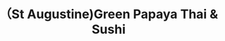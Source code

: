 ---
layout: place
title: （St Augustine)Green Papaya Thai & Sushi
permalink: /florida/st-augustine/st-augustine-green-papaya-thai-sushi.html
stateAbbr: FL
stateName: Florida
cityName: St. Augustine
seo:
  type: restaurant
  links: null
place_id: ChIJlaxGpjsn5IgRcXCtdXOYz54
photos:
  - name: >-
      places/ChIJlaxGpjsn5IgRcXCtdXOYz54/photos/AeeoHcI02U0wyDybk7zlpa6tAfpMPruseDy656sNi9IXraQN63ONZKYdIXm5Xz_ZXX_dgLK26MvJtF7kp-UmvznhWDl9THPcuhUJrvxDfCr_4ZvpwVSYZdsnjpVjP4YSbXabifs5dTsKlxeRLfihQtUJXU23hIUXOXwJAcPIkleBKkJc1bDRS4ZbtrKHQdpMK-aNnwGdYK0TNZEkMvGCMhVk2CpZhjwZkonXhWlGWW24gCfST-w7dlUW1CLiplwhpInfIh8Ag8s73hzFJEStN88ushsa_0xtBbYDc5KGNLaFDiZ_bg
    widthPx: 4032
    heightPx: 2268
    authorAttributions:
      - displayName: （St Augustine)Green Papaya Thai & Sushi
        uri: https://maps.google.com/maps/contrib/107100787130457609965
        photoUri: >-
          https://lh3.googleusercontent.com/a-/ALV-UjXw45uSVfMMWjk7i4Ym7bE_ILjCNppEYryUrMrpy7LEfQStTzI=s100-p-k-no-mo
    flagContentUri: >-
      https://www.google.com/local/imagery/report/?cb_client=maps_api_places.places_api&image_key=!1e10!2sAF1QipOmGXbN1XBipYOZcw_w-kR2NfUT_7FohgD_CI78&hl=en-US
    googleMapsUri: >-
      https://www.google.com/maps/place//data=!3m4!1e2!3m2!1sAF1QipOmGXbN1XBipYOZcw_w-kR2NfUT_7FohgD_CI78!2e10!4m2!3m1!1s0x88e4273ba646ac95:0x9ecf987375ad7071
  - name: >-
      places/ChIJlaxGpjsn5IgRcXCtdXOYz54/photos/AeeoHcIAi4h78kpA1NO6YzOhZKMUKk_XgTBX96nEjL0E6PZSehmSFbbLbhEywz-JBzYUaP0tTeLHKIkWr3sc55tI_pJgVbTpjaqLbC4EP3nRCwL9YTccWwE4jWfr-uC-q3YiN34PRaaxqtzBUJ3ULI3kZ_nKc9wYEskRbrRtrHU_fHF_LyidBo-nVe4w5QXHeEpo9OuPqo1XhJjQtj0lJrE340NWtpgyccOXJfe1z4FGzXTxtFGUmk8eANBhGrEF0crLJm-vltXW_rHYhIJUIRFevEWRniNHtcb06zdOOMmq1Qqv7yPradkmwxleX1Br4_aTtyGr524KkoCqoGzbM5p9uoQt0IPyufsknNFL8mAl1P_qly6rTId3QtFc_z40ozOqrtkQK-n6UlP6jIrlwHJ3rEi-Z96qYI7BwyzifxSH_NoLbT0s
    widthPx: 4032
    heightPx: 3024
    authorAttributions:
      - displayName: Kendra Walsh
        uri: https://maps.google.com/maps/contrib/103795163156308656253
        photoUri: >-
          https://lh3.googleusercontent.com/a-/ALV-UjW8vcqdTidWS-QYUdR-87FOnysd-GBgUNpGDVR8CZjFbafp-nuN=s100-p-k-no-mo
    flagContentUri: >-
      https://www.google.com/local/imagery/report/?cb_client=maps_api_places.places_api&image_key=!1e10!2sCIHM0ogKEICAgMDohKa7qQE&hl=en-US
    googleMapsUri: >-
      https://www.google.com/maps/place//data=!3m4!1e2!3m2!1sCIHM0ogKEICAgMDohKa7qQE!2e10!4m2!3m1!1s0x88e4273ba646ac95:0x9ecf987375ad7071
  - name: >-
      places/ChIJlaxGpjsn5IgRcXCtdXOYz54/photos/AeeoHcIRH1G8CxrcMLunKg2l6yrrPNKBvpXB65qtzlfCA6kvWQJUAp1MbEfsSHBHjmmWVvszKjiu-kNzq3JbjbDPOMdy8DlOftKvuFRejSfL2G1DjFgCCMpGT7znlmWymMAwvrFxrcx5b5Geq7bn9bv1U4_JOvxMqhpkdeb9Q-hDX3n9TFOCmnIIOk8R7g-hckvQ9foBlxaZLO_MiKoznZECXLhUmnYXrlu0Q6k7fvCgtfESz1KLS9CEOH3-hrYUyLdnKeTwI09tS_xgXGQ1uosq-R_8hUpbwCgjlel8jiFLTwk6IA
    widthPx: 4032
    heightPx: 2876
    authorAttributions:
      - displayName: （St Augustine)Green Papaya Thai & Sushi
        uri: https://maps.google.com/maps/contrib/107100787130457609965
        photoUri: >-
          https://lh3.googleusercontent.com/a-/ALV-UjXw45uSVfMMWjk7i4Ym7bE_ILjCNppEYryUrMrpy7LEfQStTzI=s100-p-k-no-mo
    flagContentUri: >-
      https://www.google.com/local/imagery/report/?cb_client=maps_api_places.places_api&image_key=!1e10!2sAF1QipOXQpuHu1eP2opbbLoodoVuc7rp0Qfj5EsPxv63&hl=en-US
    googleMapsUri: >-
      https://www.google.com/maps/place//data=!3m4!1e2!3m2!1sAF1QipOXQpuHu1eP2opbbLoodoVuc7rp0Qfj5EsPxv63!2e10!4m2!3m1!1s0x88e4273ba646ac95:0x9ecf987375ad7071
  - name: >-
      places/ChIJlaxGpjsn5IgRcXCtdXOYz54/photos/AeeoHcL0eDgAAJ7K5TcWAe233lOgmnlrpFAh9CVizbmhWirivPMTfEGs7AGyRvvPEk3VSXbns7_ZTtGvBBXAExvyJQ0UgA7qDK5TNG1MC7qV4rRIFu4CB58wDX4WDca9HFg7ThOc3nJdny0hC7E3vsO9ISvDHhzbMCBUMsExFPJskxSqLMW-rC2_5--0LbqZwut0T8Qvg1_PvvQToL9D0KWmj5kNadYuzzJiC7-wdmTk-JiDuVvT23Oneski-DtxnRTORz2m6qOt8Q3BeP6-nivr2gqlzJcPpIbD7PVhwCYFh7hX0I2dzHqsn_xcH7zBMpXlBo-_t10NumGdODoqq52Ls77DoWsgtrsKf57AD4PoT9c7d1Jbu1wQ70NFDYjxjO6cl72bN_4w-cmfqJOLmACx68oL9t259jqN-XCDyoz5vYm_Lg
    widthPx: 4000
    heightPx: 3000
    authorAttributions:
      - displayName: Celio Centeno
        uri: https://maps.google.com/maps/contrib/110297549463490243870
        photoUri: >-
          https://lh3.googleusercontent.com/a-/ALV-UjUdl04wtC48eIfXtHtTN0yxYdWfQlrhFl0rzOkZjM7CSEFvRJMVNg=s100-p-k-no-mo
    flagContentUri: >-
      https://www.google.com/local/imagery/report/?cb_client=maps_api_places.places_api&image_key=!1e10!2sCIHM0ogKEICAgMCI9eOnNg&hl=en-US
    googleMapsUri: >-
      https://www.google.com/maps/place//data=!3m4!1e2!3m2!1sCIHM0ogKEICAgMCI9eOnNg!2e10!4m2!3m1!1s0x88e4273ba646ac95:0x9ecf987375ad7071
  - name: >-
      places/ChIJlaxGpjsn5IgRcXCtdXOYz54/photos/AeeoHcLnrThQNnBTM3tZ19WcmvBwSh8VeOs3SwXorux-lUZ-nrgnPMDVIy3fUBfzyUcmI8MuJaY5la3goXehGqqCQo31o7NFIfGKfFHuNnyzU47d7L-CEZHE8ghMtUXEOAYPwR-v8kKKdhiloEsyYqsnCPW2YgjTctf9YH9zoTCdTxFu3U9Fc60SYJaLO7US7ede0jJXsy0v9lIwe_ElXdql2Z7XNBy9MhydQobN7tn3_zRNKerQgpgAKRTAFCYv9Yc08sAFzr27xo7QqEpCYRTTHK_YUw86anOzAqMFbUTN_Fqijgoo2wWmldCZUnmTnEClviARRFdHI5zBhUnGjXQjVqg8nC2LD3O4_pSXemXSIbM7wZR1ZRBapMvsWCLMeUWGelD5i2TId_BPD72joT1NJP0rETkN-9URUlEK2bfAZ36_BqEZ
    widthPx: 3000
    heightPx: 4000
    authorAttributions:
      - displayName: Celio Centeno
        uri: https://maps.google.com/maps/contrib/110297549463490243870
        photoUri: >-
          https://lh3.googleusercontent.com/a-/ALV-UjUdl04wtC48eIfXtHtTN0yxYdWfQlrhFl0rzOkZjM7CSEFvRJMVNg=s100-p-k-no-mo
    flagContentUri: >-
      https://www.google.com/local/imagery/report/?cb_client=maps_api_places.places_api&image_key=!1e10!2sCIHM0ogKEICAgMCI9eOngQE&hl=en-US
    googleMapsUri: >-
      https://www.google.com/maps/place//data=!3m4!1e2!3m2!1sCIHM0ogKEICAgMCI9eOngQE!2e10!4m2!3m1!1s0x88e4273ba646ac95:0x9ecf987375ad7071
  - name: >-
      places/ChIJlaxGpjsn5IgRcXCtdXOYz54/photos/AeeoHcJZNpO5fQQbnv7_HDTdao8htQL2SwnrdvaMnpixl-icgeciyiuRZ-5hUhvK9DXs-Kyl2TortgQvV69H_NN63V__SC_tR4rdg8J-JKEw4hophAbNRhzvxl0N9dKNSkpJNkp8DLlx4Kxn3hNEax4AHSceY8DEn1uXIkgpmCwWX8BFhsKV8NQ25msEJKtlfQ0jD3wOM4zNNR932K6BQDXrdWPKgpxov4L80qJq3BfwU_2LwiasjjWEj0AHC3xfYShoB8JAkZiR9rPk3J1AW4a5MPFQQENnopd5kcT4dZiGxm0sKsdlEP_BT_E2FsgojdG18d5TZ_m5f2A71kQI6_aoT2ilIiWRlS6Wlb35xD_WwDdU130l89FK7LJ4ccibbrQobSBMblPD5gQQQ1Oruah1QBNbrxyC3YINvJAJTVeAZ113ewHW
    widthPx: 4800
    heightPx: 3600
    authorAttributions:
      - displayName: Qian Li
        uri: https://maps.google.com/maps/contrib/117578413312643076976
        photoUri: >-
          https://lh3.googleusercontent.com/a/ACg8ocLBVslsFqXMXShdT6FFvS7LOsWrfqxuIcmYC-TKQK7xLBZYYw=s100-p-k-no-mo
    flagContentUri: >-
      https://www.google.com/local/imagery/report/?cb_client=maps_api_places.places_api&image_key=!1e10!2sCIHM0ogKEICAgIDX1Y_YrAE&hl=en-US
    googleMapsUri: >-
      https://www.google.com/maps/place//data=!3m4!1e2!3m2!1sCIHM0ogKEICAgIDX1Y_YrAE!2e10!4m2!3m1!1s0x88e4273ba646ac95:0x9ecf987375ad7071
  - name: >-
      places/ChIJlaxGpjsn5IgRcXCtdXOYz54/photos/AeeoHcLLACrgw-A-_dWbM3KcLBQWu69xgMDT6QRSTkMoi7wlAsdOm8O1NZ-yyrlgtXoqjwmU1JySAq2yT6Tm2E-UE7F-qVIyxXKGA5CgHJIvAssQ76UlpJIFQiPw3BChkuaCVugv6OxK-6b02f9UHFmo72wiGKZ8TCyEB5ksGXOmgSIT4I7fvzdwi36gr035ILzWgnBTBiijpfPbr_d95TRPXZjOknaAdd1HRWL9tMUZNcK7i6TZ8vO_ww_NM4ToveilP4UqwgLXAu5cZhbB2v8y_YmN3gF4PQVs73T8IP3iCnktpETi3a4PDa-UteAromoxhQCdgfPxeNHYxuEplVW82Rmc4Ie8mbTvtd7mesmO9EpUeeWIio9gByOOVgzIxiu4LAThEaEtHsW9DAwIeqj5fvdNN9N2O5FATYoHFNXSz5Y
    widthPx: 4000
    heightPx: 3000
    authorAttributions:
      - displayName: Jax Sean
        uri: https://maps.google.com/maps/contrib/117811551691510631304
        photoUri: >-
          https://lh3.googleusercontent.com/a-/ALV-UjXy2B_ICTHKtMh4X74XF8X6pg-WYj0HjgxdtSlpjWPeQmRXhjAnBA=s100-p-k-no-mo
    flagContentUri: >-
      https://www.google.com/local/imagery/report/?cb_client=maps_api_places.places_api&image_key=!1e10!2sCIHM0ogKEICAgICHp-DrLQ&hl=en-US
    googleMapsUri: >-
      https://www.google.com/maps/place//data=!3m4!1e2!3m2!1sCIHM0ogKEICAgICHp-DrLQ!2e10!4m2!3m1!1s0x88e4273ba646ac95:0x9ecf987375ad7071
  - name: >-
      places/ChIJlaxGpjsn5IgRcXCtdXOYz54/photos/AeeoHcLBBVKceB53HN1iZiJhGqCNJRmjw6hBssrQ_K7wtvQIE5RdqciBPzB_sS0pato_gug9emioEJWiMDY_nYEaCyRGf3KkVMR-zahAv62suizBjBWUK8oblVTVl5FFH9Elz3JaUIkIfyfut5uGkCZRGFN0ZpkMBLQV8gWkWMDeCjJ6dkRW4ma-25L9PVQqjMkXvP0XS7YejqvNsAet3Sq-1VnuYONfJQyjNqueAGw28_Y2Ugsu_PJV1ozZZKB5EV_Dgs2sNy8VDWy--adwmKVqnohzFYTJQ7VEDujDJ1-I_Ss5Mt-EGN-lQPlubRbWr9uvHFd6ME0Iak_Ub63OTucptdxXTBhvYVCBGPOg0WJK7ZaKMZ8SYr40BG0RWv3xAXWo8Ancu3YSFma6gNfOHMEYgPrGO4PO2BEw-aIXT8yc8KE
    widthPx: 1440
    heightPx: 1080
    authorAttributions:
      - displayName: Jax Sean
        uri: https://maps.google.com/maps/contrib/117811551691510631304
        photoUri: >-
          https://lh3.googleusercontent.com/a-/ALV-UjXy2B_ICTHKtMh4X74XF8X6pg-WYj0HjgxdtSlpjWPeQmRXhjAnBA=s100-p-k-no-mo
    flagContentUri: >-
      https://www.google.com/local/imagery/report/?cb_client=maps_api_places.places_api&image_key=!1e10!2sCIHM0ogKEICAgICHp-DrdQ&hl=en-US
    googleMapsUri: >-
      https://www.google.com/maps/place//data=!3m4!1e2!3m2!1sCIHM0ogKEICAgICHp-DrdQ!2e10!4m2!3m1!1s0x88e4273ba646ac95:0x9ecf987375ad7071
  - name: >-
      places/ChIJlaxGpjsn5IgRcXCtdXOYz54/photos/AeeoHcJdAp7SSzVk4PJPBaW4WsbHjD5siZDsGEFhZyFs69oB3flS3Crfk3aO-IQtuR7ogy40tTM-s2NGUvkfVNBNHVQBQYBGGqxMKvlXs0UfIaalXHhyUxMuMmlwgzXmfoXOrNWprqREcKsB4wlXTIPr5VH6jBb38vEmTQyubMOx6gr2HOkCmncuW60n8b72MD3j6eAzwopzfuHT0K6nTxX0JGt-oEbFTiwYFJotF6g2VDYwEgfFQToXDpVtwbwLSjtqskBGvhLk7YMl1N9TnH1ZPu_w3rCH0HrSGA3uz-VlObKzKP2uMwtFgI2o7Ttu_F3SpuFbsLbfv5MPKEylX6ZadVQFJKyEGT3Sp_rH3XhsMfEozIfRAOiNkO_kbI1CjDw-WpjB4iN_AwEPm6U9iJaDB3byn_oghWOO4yGjOacSV16a_ps
    widthPx: 2560
    heightPx: 1920
    authorAttributions:
      - displayName: Tammy Schmelzer
        uri: https://maps.google.com/maps/contrib/118379577286814550891
        photoUri: >-
          https://lh3.googleusercontent.com/a/ACg8ocK1TXsQeR87qLXswvfD3TQCzixpyp6MavuPersbPavxMUaouA=s100-p-k-no-mo
    flagContentUri: >-
      https://www.google.com/local/imagery/report/?cb_client=maps_api_places.places_api&image_key=!1e10!2sCIHM0ogKEICAgICnxIidwAE&hl=en-US
    googleMapsUri: >-
      https://www.google.com/maps/place//data=!3m4!1e2!3m2!1sCIHM0ogKEICAgICnxIidwAE!2e10!4m2!3m1!1s0x88e4273ba646ac95:0x9ecf987375ad7071
  - name: >-
      places/ChIJlaxGpjsn5IgRcXCtdXOYz54/photos/AeeoHcL3u7FScfkednbHxJ-nBoH6TRYWci88rmWzi2YPOMXZu1NtMlyPlxvxGEOem5rRG87UnmtQvV-wEOG-y-WFNKc9CtfANzoRvG9iQScEhWs4q_IfogY3k9ZUBVkuL0E55gKh3FzL_V8lRaO36SEc-wyE7CrzPj2nQ5t7zFYWartiGGw9QmPOJBuaAm4MvfU18BeOROPYPbyCR0M9eQl123wFO_t-tcMK8btttQq4BJCixHbTSBnPksaMd2PHCZPq4zCPA62BCDdba-ITABQKC73he1NV3I1RK6t_lXgnzIB28TwigPutFtWkSXKucRCEaql95XYXqPVDQB1pXt6CDjeDiQhBppZ1QT6BY9SY0nvCFUx9hk56cuAApvqqbzsRL7nUHue7NMxJg2ZswsrbmbvGdDcWchQCIdrZsxWcumpzPQ
    widthPx: 3072
    heightPx: 4080
    authorAttributions:
      - displayName: Spazz
        uri: https://maps.google.com/maps/contrib/114548079330084891660
        photoUri: >-
          https://lh3.googleusercontent.com/a-/ALV-UjW2y0W8boV1Ev2mWW6_OAxKapcTGfZtBF5GQK6GGuRvZmPoqdU=s100-p-k-no-mo
    flagContentUri: >-
      https://www.google.com/local/imagery/report/?cb_client=maps_api_places.places_api&image_key=!1e10!2sCIHM0ogKEICAgMDIj8nYWA&hl=en-US
    googleMapsUri: >-
      https://www.google.com/maps/place//data=!3m4!1e2!3m2!1sCIHM0ogKEICAgMDIj8nYWA!2e10!4m2!3m1!1s0x88e4273ba646ac95:0x9ecf987375ad7071
address: 841 S Ponce De Leon Blvd Ste 10, St. Augustine, FL 32084, USA
street: 841 S Ponce De Leon Blvd Ste 10
city: St. Augustine
state: FL
zip: '32084'
country: USA
neighborhood: null
latitude: '29.880623'
longitude: '-81.324397'
accessibility_options:
  wheelchairAccessibleParking: true
  wheelchairAccessibleEntrance: true
  wheelchairAccessibleRestroom: true
  wheelchairAccessibleSeating: true
business_status: OPERATIONAL
name: （St Augustine)Green Papaya Thai & Sushi
google_maps_links:
  directionsUri: >-
    https://www.google.com/maps/dir//''/data=!4m7!4m6!1m1!4e2!1m2!1m1!1s0x88e4273ba646ac95:0x9ecf987375ad7071!3e0
  placeUri: https://maps.google.com/?cid=11443532799834681457
  writeAReviewUri: >-
    https://www.google.com/maps/place//data=!4m3!3m2!1s0x88e4273ba646ac95:0x9ecf987375ad7071!12e1
  reviewsUri: >-
    https://www.google.com/maps/place//data=!4m4!3m3!1s0x88e4273ba646ac95:0x9ecf987375ad7071!9m1!1b1
  photosUri: >-
    https://www.google.com/maps/place//data=!4m3!3m2!1s0x88e4273ba646ac95:0x9ecf987375ad7071!10e5
primary_type: Thai Restaurant
opening_hours:
  regular: null
  current: null
secondary_opening_hours:
  regular:
    weekdayDescriptions: null
    type: null
  current:
    weekdayDescriptions: null
    type: null
phone: null
price_level: null
price_range: null
rating: null
rating_count: 0
website: null
description: >-
  Explore Green Papaya Thai & Sushi in St. Augustine, FL$$$In St. Augustine, FL,
  Green Papaya Thai & Sushi stands out as a vibrant spot blending authentic Thai
  and Japanese flavors in a cozy, welcoming environment. This restaurant
  highlights fresh ingredients and traditional preparations, offering a range of
  dishes that appeal to those seeking flavorful Asian cuisine options nearby.
  With thoughtful features like wheelchair-accessible parking, entrance, and
  seating, it ensures a comfortable experience for every guest exploring the
  area. Whether you're in the mood for creative sushi rolls or classic Thai
  favorites, this spot delivers a relaxed dining vibe that captures the essence
  of quality local eateries.
generative_summary: >-
  Explore Green Papaya Thai & Sushi in St. Augustine, FL$$$In St. Augustine, FL,
  Green Papaya Thai & Sushi stands out as a vibrant spot blending authentic Thai
  and Japanese flavors in a cozy, welcoming environment. This restaurant
  highlights fresh ingredients and traditional preparations, offering a range of
  dishes that appeal to those seeking flavorful Asian cuisine options nearby.
  With thoughtful features like wheelchair-accessible parking, entrance, and
  seating, it ensures a comfortable experience for every guest exploring the
  area. Whether you're in the mood for creative sushi rolls or classic Thai
  favorites, this spot delivers a relaxed dining vibe that captures the essence
  of quality local eateries.
generative_disclosure: Summarized by AI using the Grok-3-Mini model.
reviews: null
review_summary: >-
  Insights from Visitor Feedback$$$Feedback from diners at this sushi spot near
  St. Augustine often highlights the tasty blend of Thai and sushi offerings,
  with many appreciating the fresh flavors and inclusive setup that makes
  everyone feel at ease. People frequently mention enjoying the variety of
  dishes that cater to casual meals, helping it stand out among local Japanese
  places for those searching for reliable options. While experiences vary,
  there's a common thread of satisfaction with the welcoming atmosphere and
  accessible features, making it a solid pick for groups or solo diners.
  Overall, it comes across as a go-to choice for anyone craving top-rated sushi
  in the neighborhood, with positive notes on the operational efficiency that
  keeps things running smoothly.
review_disclosure: Summarized by AI using the Grok-3-Mini model.
parking_options: null
payment_options: null
allow_dogs: null
curbside_pickup: null
delivery: null
dine_in: null
good_for_children: null
good_for_groups: null
good_for_sports: null
live_music: null
menu_for_children: null
outdoor_seating: null
reservable: null
restroom: null
serves_beer: null
serves_breakfast: null
serves_brunch: null
serves_cocktails: null
serves_coffee: null
serves_dinner: null
serves_dessert: null
serves_lunch: null
serves_vegetarian_food: null
serves_wine: null
takeout: null
update_category: pro
places_description: null

---